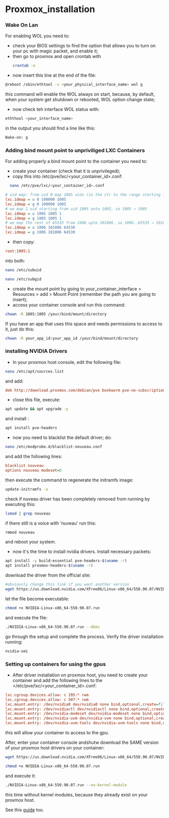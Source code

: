 # Proxmox_installation

### **Wake On Lan**
For enabling WOL you need to:
* check your BIOS settings to find the option that allows you to turn on your pc with magic packet, and enable it;
* then go to proxmox and open crontab with
  ```bash
  crontab -e
  ```
* now insert this line at the end of the file:
```bash
@reboot /sbin/ethtool -s <your_physical_interface_name> wol g
```
this command will enable the WOL always on start, because, by default, when your system get shutdown or rebooted, WOL option change state;
* now check teh interface WOL status with:
```bash
eththool <your_interface_name>
```
in the output you should find a line like this:
```bash
Wake-on: g
```
### **Adding bind mount point to unpriviliged LXC Containers**
For adding properly a bind mount point to the container you need to:
* create your container (check that it is unprivileged);
* copy this into /etc/pve/lxc/<your_container_id>.conf:
```bash
  nano /etc/pve/lxc/<your_container_id>.conf
  ```
```ini
# uid map: from uid 0 map 1005 uids (in the ct) to the range starting 100000 (on the host), so 0..1004 (ct) → 100000..101004 (host)
lxc.idmap = u 0 100000 1005
lxc.idmap = g 0 100000 1005
# we map 1 uid starting from uid 1005 onto 1005, so 1005 → 1005
lxc.idmap = u 1005 1005 1
lxc.idmap = g 1005 1005 1
# we map the rest of 65535 from 1006 upto 101006, so 1006..65535 → 101006..165535
lxc.idmap = u 1006 101006 64530
lxc.idmap = g 1006 101006 64530
```
* then copy:
```ini
root:1005:1
```
into both:
```bash
nano /etc/subuid
```
```bash
nano /etc/subgid
```
* create the mount point by going to your_container_interface > Resources > add > Mount Point (remember the path you are going to insert);
* access your container console and run this command:
```bash
chown -R 1005:1005 /your/bind/mount/directory
```
If you have an app that uses this space and needs permissions to access to it, just do this:
```bash
chown -R your_app_id:your_app_id /your/bind/mount/directory
```

### **installing NVIDIA Drivers** ###
* In your proxmox host console, edit the following file:
```bash
nano /etc/apt/sources.list
```
and add:
```ini
deb http://download.proxmox.com/debian/pve bookworm pve-no-subscription
```
* close this file, execute:
```bash
apt update && apt upgrade -y
```
and install :

```bash
apt install pve-headers
```

* now you need to blacklist the default driver; do:
```bash
nano /etc/modprobe.d/blacklist-nouveau.conf
```
and add the following lines:

```ini
blacklist nouveau
options nouveau modeset=0
```

then execute the command to regenerate the initramfs image:

```bash
update-initramfs -u
```

check if nuveau driver has been completely removed from running by executing this:
```bash
lsmod | grep nouveau
```

if there still is a voice with 'nuveau' run this:
```bash
rmmod nouveau
```

and reboot your system.

* now it's the time to install nvidia drivers.
Install necessary packets:
```bash
apt install -y build-essential pve-headers-$(uname -r)
apt install proxmox-headers-$(uname -r)
```

download the driver from the official site:
```bash
#obviously change this link if you want another version
wget https://us.download.nvidia.com/XFree86/Linux-x86_64/550.90.07/NVIDIA-Linux-x86_64-550.90.07.run
```

let the file become executable:
```bash
chmod +x NVIDIA-Linux-x86_64-550.90.07.run
```

and execute the file:
```bash
./NVIDIA-Linux-x86_64-550.90.07.run --dkms
```

go through the setup and complete the process.
Verify the driver installation running:
```bash
nvidia-smi
```

### **Setting up containers for using the gpus** ###

* After driver installation on proxmox host, you need to create your container and add the following lines to the </etc/pve/lxc/<your_container_id>.conf:
```ini
lxc.cgroup.devices.allow: c 195:* rwm
lxc.cgroup.devices.allow: c 507:* rwm
lxc.mount.entry: /dev/nvidia0 dev/nvidia0 none bind,optional,create=file
lxc.mount.entry: /dev/nvidiactl dev/nvidiactl none bind,optional,create=file
lxc.mount.entry: /dev/nvidia-modeset dev/nvidia-modeset none bind,optional,create=file
lxc.mount.entry: /dev/nvidia-uvm dev/nvidia-uvm none bind,optional,create=file
lxc.mount.entry: /dev/nvidia-uvm-tools dev/nvidia-uvm-tools none bind,optional,create=file
```
this will allow your container to access to the gpu.

After, enter your container console andshutw download the SAME version of your proxmox host drivers on your container:
```bash
wget https://us.download.nvidia.com/XFree86/Linux-x86_64/550.90.07/NVIDIA-Linux-x86_64-550.90.07.run 
```
```bash
chmod +x NVIDIA-Linux-x86_64-550.90.07.run
```
and execute it:
```bash
./NVIDIA-Linux-x86_64-550.90.07.run --no-kernel-module
```

this time without kernel modules, because they already exist on your proxmox host.

See this [guide](https://psmarcin.dev/posts/how-to-configure-gpu-passthrough-for-linux-containers-on-proxmox/) too.

